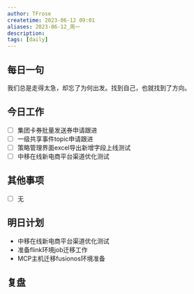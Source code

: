 ```yaml
---
author: TFrose
createtime: 2023-06-12 09:01
aliases: 2023-06-12_周一
description:
tags: [daily]
---
```


## 每日一句
我们总是走得太急，却忘了为何出发。找到自己，也就找到了方向。

## 今日工作
- [ ] 集团卡券批量发送券申请跟进
- [ ] 一级共享事件topic申请跟进
- [ ] 策略管理界面excel导出新增字段上线测试
- [ ] 中移在线新电商平台渠道优化测试

## 其他事项
- [ ] 无

## 明日计划
- 中移在线新电商平台渠道优化测试
- 准备flink环境job迁移工作
- MCP主机迁移fusionos环境准备

## 复盘

